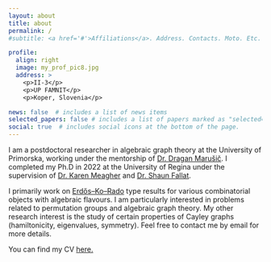```yaml
---
layout: about
title: about
permalink: /
#subtitle: <a href='#'>Affiliations</a>. Address. Contacts. Moto. Etc.

profile:
  align: right
  image: my_prof_pic8.jpg
  address: >
    <p>II-3</p>
    <p>UP FAMNIT</p>
    <p>Koper, Slovenia</p>

news: false  # includes a list of news items
selected_papers: false # includes a list of papers marked as "selected={true}"
social: true  # includes social icons at the bottom of the page.
---
```


I am a postdoctoral researcher in algebraic graph theory at the University of Primorska, working under the mentorship of [Dr. Dragan Marušič](https://www.famnit.upr.si/sl/zaposleni-in-sodelavci/dragan.marusic/). I completed my Ph.D in 2022 at the University of Regina under the supervision of  [Dr. Karen Meagher](https://uregina.ca/~meagherk/) and [Dr. Shaun Fallat](https://uregina.ca/~sfallat/).

I primarily work on [Erdős–Ko–Rado](https://en.wikipedia.org/wiki/Erd%C5%91s%E2%80%93Ko%E2%80%93Rado_theorem) type results for various combinatorial objects with algebraic flavours. I am particularly interested in problems related to permutation groups and algebraic graph theory. My other research interest is the study of certain properties of Cayley graphs (hamiltonicity, eigenvalues, symmetry). Feel free to contact me by email for more details.

You can find my CV [here.](/assets/pdf/cv.pdf)
